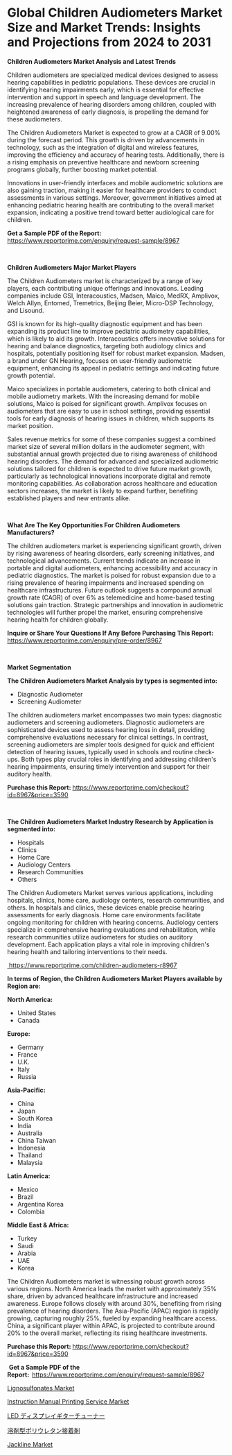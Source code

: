 <p><h1>Global Children Audiometers Market Size and Market Trends: Insights and Projections from 2024 to 2031</h1></p><p><strong>Children Audiometers Market Analysis and Latest Trends</strong></p>
<p><p>Children audiometers are specialized medical devices designed to assess hearing capabilities in pediatric populations. These devices are crucial in identifying hearing impairments early, which is essential for effective intervention and support in speech and language development. The increasing prevalence of hearing disorders among children, coupled with heightened awareness of early diagnosis, is propelling the demand for these audiometers.</p><p>The Children Audiometers Market is expected to grow at a CAGR of 9.00% during the forecast period. This growth is driven by advancements in technology, such as the integration of digital and wireless features, improving the efficiency and accuracy of hearing tests. Additionally, there is a rising emphasis on preventive healthcare and newborn screening programs globally, further boosting market potential. </p><p>Innovations in user-friendly interfaces and mobile audiometric solutions are also gaining traction, making it easier for healthcare providers to conduct assessments in various settings. Moreover, government initiatives aimed at enhancing pediatric hearing health are contributing to the overall market expansion, indicating a positive trend toward better audiological care for children.</p></p>
<p><strong>Get a Sample PDF of the Report:&nbsp;</strong> <a href="https://www.reportprime.com/enquiry/request-sample/8967">https://www.reportprime.com/enquiry/request-sample/8967</a></p>
<p>&nbsp;</p>
<p><strong>Children Audiometers Major Market Players</strong></p>
<p><p>The Children Audiometers market is characterized by a range of key players, each contributing unique offerings and innovations. Leading companies include GSI, Interacoustics, Madsen, Maico, MedRX, Amplivox, Welch Allyn, Entomed, Tremetrics, Beijing Beier, Micro-DSP Technology, and Lisound. </p><p>GSI is known for its high-quality diagnostic equipment and has been expanding its product line to improve pediatric audiometry capabilities, which is likely to aid its growth. Interacoustics offers innovative solutions for hearing and balance diagnostics, targeting both audiology clinics and hospitals, potentially positioning itself for robust market expansion. Madsen, a brand under GN Hearing, focuses on user-friendly audiometric equipment, enhancing its appeal in pediatric settings and indicating future growth potential.</p><p>Maico specializes in portable audiometers, catering to both clinical and mobile audiometry markets. With the increasing demand for mobile solutions, Maico is poised for significant growth. Amplivox focuses on audiometers that are easy to use in school settings, providing essential tools for early diagnosis of hearing issues in children, which supports its market position. </p><p>Sales revenue metrics for some of these companies suggest a combined market size of several million dollars in the audiometer segment, with substantial annual growth projected due to rising awareness of childhood hearing disorders. The demand for advanced and specialized audiometric solutions tailored for children is expected to drive future market growth, particularly as technological innovations incorporate digital and remote monitoring capabilities. As collaboration across healthcare and education sectors increases, the market is likely to expand further, benefiting established players and new entrants alike.</p></p>
<p>&nbsp;</p>
<p><strong>What Are The Key Opportunities For Children Audiometers Manufacturers?</strong></p>
<p><p>The children audiometers market is experiencing significant growth, driven by rising awareness of hearing disorders, early screening initiatives, and technological advancements. Current trends indicate an increase in portable and digital audiometers, enhancing accessibility and accuracy in pediatric diagnostics. The market is poised for robust expansion due to a rising prevalence of hearing impairments and increased spending on healthcare infrastructures. Future outlook suggests a compound annual growth rate (CAGR) of over 6% as telemedicine and home-based testing solutions gain traction. Strategic partnerships and innovation in audiometric technologies will further propel the market, ensuring comprehensive hearing health for children globally.</p></p>
<p><strong>Inquire or Share Your Questions If Any Before Purchasing This Report:</strong> <a href="https://www.reportprime.com/enquiry/pre-order/8967">https://www.reportprime.com/enquiry/pre-order/8967</a></p>
<p>&nbsp;</p>
<p><strong>Market Segmentation</strong></p>
<p><strong>The Children Audiometers Market Analysis by types is segmented into:</strong></p>
<p><ul><li>Diagnostic Audiometer</li><li>Screening Audiometer</li></ul></p>
<p><p>The children audiometers market encompasses two main types: diagnostic audiometers and screening audiometers. Diagnostic audiometers are sophisticated devices used to assess hearing loss in detail, providing comprehensive evaluations necessary for clinical settings. In contrast, screening audiometers are simpler tools designed for quick and efficient detection of hearing issues, typically used in schools and routine check-ups. Both types play crucial roles in identifying and addressing children's hearing impairments, ensuring timely intervention and support for their auditory health.</p></p>
<p><strong>Purchase this Report:&nbsp;</strong><a href="https://www.reportprime.com/checkout?id=8967&price=3590">https://www.reportprime.com/checkout?id=8967&price=3590</a></p>
<p>&nbsp;</p>
<p><strong>The Children Audiometers Market Industry Research by Application is segmented into:</strong></p>
<p><ul><li>Hospitals</li><li>Clinics</li><li>Home Care</li><li>Audiology Centers</li><li>Research Communities</li><li>Others</li></ul></p>
<p><p>The Children Audiometers Market serves various applications, including hospitals, clinics, home care, audiology centers, research communities, and others. In hospitals and clinics, these devices enable precise hearing assessments for early diagnosis. Home care environments facilitate ongoing monitoring for children with hearing concerns. Audiology centers specialize in comprehensive hearing evaluations and rehabilitation, while research communities utilize audiometers for studies on auditory development. Each application plays a vital role in improving children's hearing health and tailoring interventions to their needs.</p></p>
<p><a href="https://www.reportprime.com/children-audiometers-r8967">&nbsp;https://www.reportprime.com/children-audiometers-r8967</a></p>
<p><strong>In terms of Region, the Children Audiometers Market Players available by Region are:</strong></p>
<p>
    <p> <strong> North America: </strong>
        <ul>
            <li>United States</li>
            <li>Canada</li>
        </ul>
        </p> 
    <p> <strong> Europe: </strong>
        <ul>
            <li>Germany</li>
            <li>France</li>
            <li>U.K.</li>
            <li>Italy</li>
            <li>Russia</li>
        </ul>
        </p> 
    <p> <strong> Asia-Pacific: </strong>
        <ul>
            <li>China</li>
            <li>Japan</li>
            <li>South Korea</li>
            <li>India</li>
            <li>Australia</li>
            <li>China Taiwan</li>
            <li>Indonesia</li>
            <li>Thailand</li>
            <li>Malaysia</li>
        </ul>
        </p> 
    <p> <strong> Latin America: </strong>
        <ul>
            <li>Mexico</li>
            <li>Brazil</li>
            <li>Argentina Korea</li>
            <li>Colombia</li>
        </ul>
        </p> 
    <p> <strong> Middle East & Africa: </strong>
        <ul>
            <li>Turkey</li>
            <li>Saudi</li>
            <li>Arabia</li>
            <li>UAE</li>
            <li>Korea</li>
        </ul>
    </p>
    </p>
<p><p>The Children Audiometers market is witnessing robust growth across various regions. North America leads the market with approximately 35% share, driven by advanced healthcare infrastructure and increased awareness. Europe follows closely with around 30%, benefiting from rising prevalence of hearing disorders. The Asia-Pacific (APAC) region is rapidly growing, capturing roughly 25%, fueled by expanding healthcare access. China, a significant player within APAC, is projected to contribute around 20% to the overall market, reflecting its rising healthcare investments.</p></p>
<p><strong>Purchase this Report: </strong><a href="https://www.reportprime.com/checkout?id=8967&price=3590">https://www.reportprime.com/checkout?id=8967&price=3590</a></p>
<p>&nbsp;<strong>Get a Sample PDF of the Report:&nbsp;&nbsp;</strong><a href="https://www.reportprime.com/enquiry/request-sample/8967">https://www.reportprime.com/enquiry/request-sample/8967</a></p>
<p><strong></strong></p>
<p><p><a href="https://issuu.com/reportprime-2/docs/lignosulfonates-market-size-2030.pp_7da777a8327f03">Lignosulfonates Market</a></p><p><a href="https://www.linkedin.com/pulse/instruction-manual-printing-service-industry-analysis-report-swqef?trackingId=20jpOZiEQESYKCCpoi9YJQ%3D%3D">Instruction Manual Printing Service Market</a></p><p><a href="https://medium.com/@sheilabruen2023/led-display-guitar-tuners-market-%E3%81%AF-%E3%82%B3%E3%82%B9%E3%83%88%E7%AE%A1%E7%90%86%E3%81%A8%E5%8A%B9%E7%8E%87%E5%90%91%E4%B8%8A%E3%82%92%E5%84%AA%E5%85%88%E3%81%97%E3%81%BE%E3%81%99-%E3%81%95%E3%82%89%E3%81%AB-%E5%A0%B1%E5%91%8A%E6%9B%B8%E3%81%AF%E5%B8%82%E5%A0%B4%E3%81%AE%E9%9C%80%E8%A6%81%E9%9D%A2%E3%81%A8%E4%BE%9B%E7%B5%A6%E9%9D%A2%E3%81%AE%E4%B8%A1%E6%96%B9%E3%82%92%E3%82%AB%E3%83%90%E3%83%BC%E3%81%97%E3%81%A6%E3%81%84%E3%81%BE%E3%81%99-led-display-2ad7c84928c9">LED ディスプレイギターチューナー</a></p><p><a href="https://medium.com/@sheilabruen2023/solventborne-polyurethane-adhesives-0359845623ee?postPublishedType=initial">溶剤型ポリウレタン接着剤</a></p><p><a href="https://medium.com/@omamuller/the-global-jackline-market-is-projected-to-experience-an-annual-growth-rate-of-8-8-9018f32272de">Jackline Market</a></p></p>